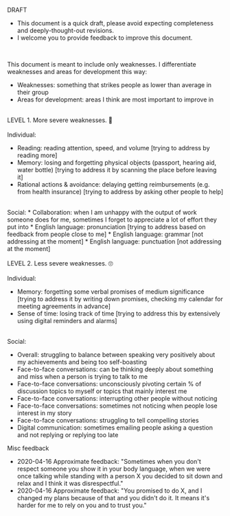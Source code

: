DRAFT
* This document is a quick draft, please avoid expecting completeness and deeply-thought-out revisions.
* I welcome you to provide feedback to improve this document.
<br>

This document is meant to include only weaknesses.
I differentiate weaknesses and areas for development this way:

* Weaknesses: something that strikes people as lower than average in their group
* Areas for development: areas I think are most important to improve in
<br>
LEVEL 1. More severe weaknesses. 🤣
<br>
<br>
Individual:

* Reading: reading attention, speed, and volume [trying to address by reading more]
* Memory: losing and forgetting physical objects (passport, hearing aid, water bottle) [trying to address it by scanning the place before leaving it]
* Rational actions & avoidance: delaying getting reimbursements (e.g. from health insurance) [trying to address by asking other people to help]
<br>
Social:
* Collaboration: when I am unhappy with the output of work someone does for me, sometimes I forget to appreciate a lot of effort they put into
* English language: pronunciation [trying to address based on feedback from people close to me]
* English language: grammar  [not addressing at the moment]
* English language: punctuation [not addressing at the moment]
<br>
<br>
LEVEL 2. Less severe weaknesses. 🙄
<br>
<br>
Individual:

* Memory: forgetting some verbal promises of medium significance [trying to address it by writing down promises, checking my calendar for meeting agreements in advance]
* Sense of time: losing track of time [trying to address this by extensively using digital reminders and alarms]
<br>
Social:

* Overall: struggling to balance between speaking very positively about my achievements and being too self-boasting
* Face-to-face conversations: can be thinking deeply about something and miss when a person is trying to talk to me
* Face-to-face conversations: unconsciously pivoting certain % of discussion topics to myself or topics that mainly interest me
* Face-to-face conversations: interrupting other people without noticing
* Face-to-face conversations: sometimes not noticing when people lose interest in my story
* Face-to-face conversations: struggling to tell compelling stories
* Digital communication: sometimes emailing people asking a question and not replying or replying too late


Misc feedback
- 2020-04-16 Approximate feedback: "Sometimes when you don't respect someone you show it in your body language, when we were once talking while standing with a person X you decided to sit down and relax and I think it was disrespectful."
- 2020-04-16 Approximate feedback: "You promised to do X, and I changed my plans because of that and you didn't do it. It means it's harder for me to rely on you and to trust you."
